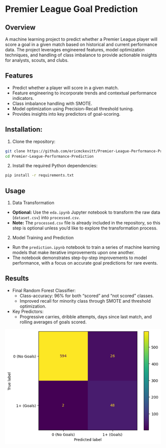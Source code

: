 # Premier League Goal Prediction

## Overview

A machine learning project to predict whether a Premier League player will score a goal in a given match based on historical and current performance data. The project leverages engineered features, model optimization techniques, and handling of class imbalance to provide actionable insights for analysts, scouts, and clubs.

## Features

-   Predict whether a player will score in a given match.
-   Feature engineering to incorporate trends and contextual performance indicators.
-   Class imbalance handling with SMOTE.
-   Model optimization using Precision-Recall threshold tuning.
-   Provides insights into key predictors of goal-scoring.

## Installation:

1. Clone the repository:

```bash
git clone https://github.com/ericmckevitt/Premier-League-Performance-Prediction.git
cd Premier-League-Performance-Prediction
```

2. Install the required Python dependencies:

```bash
pip install -r requirements.txt
```

## Usage

1. Data Transformation

-   **Optional:** Use the `eda.ipynb` Jupyter notebook to transform the raw data (`dataset.csv`) into `processed.csv`.
-   **Note:** The `processed.csv` file is already included in the repository, so this step is optional unless you’d like to explore the transformation process.

2. Model Training and Prediction

-   Run the `prediction.ipynb` notebook to train a series of machine learning models that make iterative improvements upon one another.
-   The notebook demonstrates step-by-step improvements to model performance, with a focus on accurate goal predictions for rare events.

## Results

-   Final Random Forest Classifier:
    -   Class-accuracy: 96% for both “scored” and “not scored” classes.
    -   Improved recall for minority class through SMOTE and threshold optimization.
-   Key Predictors:
    -   Progressive carries, dribble attempts, days since last match, and rolling averages of goals scored.

<!-- ![Final Model Confusion Matrix](img/final_model.png) -->
<div align="center">
    <img src="img/final_model.png" alt="Final Model Confusion Matrix">
</div>
